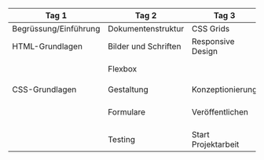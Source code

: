 | Tag 1 | Tag 2 | Tag 3 | Tag 4 | Tag 5 |
|-----------------------|------------------------|-----------------------|---------------|-----------------------------|
| Begrüssung/Einführung | Dokumentenstruktur | CSS Grids | Projektarbeit | Projektarbeit |
| HTML-Grundlagen | Bilder und   Schriften | Responsive Design |   |   |
|   | Flexbox |   |   | Ende Projektarbeit |
|   |   |   |   |   |
| CSS-Grundlagen | Gestaltung | Konzeptionierung |   | Präsentation |
|   | Formulare | Veröffentlichen |   | Besprechung und   Reflexion |
|   | Testing | Start   Projektarbeit |   |  |